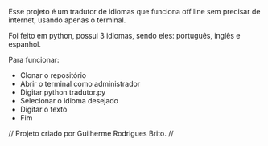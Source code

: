 Esse projeto é um tradutor de idiomas que funciona off line sem precisar de internet, usando apenas o terminal.

Foi feito em python, possui 3 idiomas, sendo eles: português, inglês e espanhol.

Para funcionar:


- Clonar o repositório
- Abrir o terminal como administrador
- Digitar python tradutor.py
- Selecionar o idioma desejado
- Digitar o texto
- Fim


// Projeto criado por Guilherme Rodrigues Brito.  //
